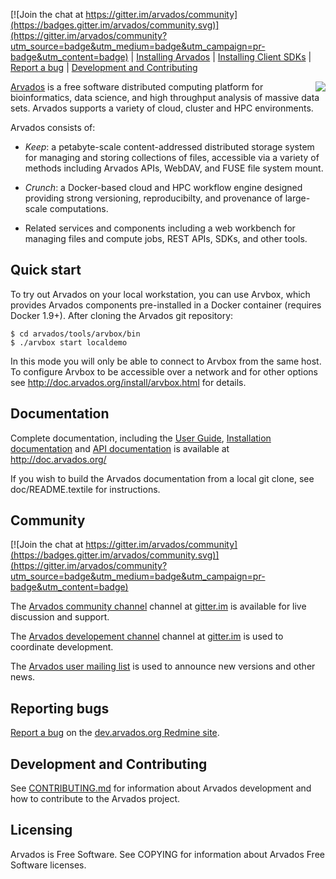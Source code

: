 [comment]: # (Copyright © The Arvados Authors. All rights reserved.)
[comment]: # ()
[comment]: # (SPDX-License-Identifier: CC-BY-SA-3.0)

[![Join the chat at https://gitter.im/arvados/community](https://badges.gitter.im/arvados/community.svg)](https://gitter.im/arvados/community?utm_source=badge&utm_medium=badge&utm_campaign=pr-badge&utm_content=badge) | [Installing Arvados](https://doc.arvados.org/install/index.html) | [Installing Client SDKs](https://doc.arvados.org/sdk/index.html) | [Report a bug](https://dev.arvados.org/projects/arvados/issues/new) | [Development and Contributing](CONTRIBUTING.md)

<img align="right" src="doc/images/dax.png">

[Arvados](https://arvados.org) is a free software distributed computing platform
for bioinformatics, data science, and high throughput analysis of massive data
sets.  Arvados supports a variety of cloud, cluster and HPC environments.

Arvados consists of:

* *Keep*: a petabyte-scale content-addressed distributed storage system for managing and
  storing collections of files, accessible via a variety of methods including
  Arvados APIs, WebDAV, and FUSE file system mount.

* *Crunch*: a Docker-based cloud and HPC workflow engine designed providing
  strong versioning, reproducibilty, and provenance of large-scale computations.

* Related services and components including a web workbench for managing files
  and compute jobs, REST APIs, SDKs, and other tools.

## Quick start

To try out Arvados on your local workstation, you can use Arvbox, which
provides Arvados components pre-installed in a Docker container (requires
Docker 1.9+).  After cloning the Arvados git repository:

```
$ cd arvados/tools/arvbox/bin
$ ./arvbox start localdemo
```

In this mode you will only be able to connect to Arvbox from the same host.  To
configure Arvbox to be accessible over a network and for other options see
http://doc.arvados.org/install/arvbox.html for details.

## Documentation

Complete documentation, including the [User Guide](https://doc.arvados.org/user/index.html), [Installation documentation](https://doc.arvados.org/install/index.html) and
[API documentation](https://doc.arvados.org/api/index.html) is available at http://doc.arvados.org/

If you wish to build the Arvados documentation from a local git clone, see
doc/README.textile for instructions.

## Community

[![Join the chat at https://gitter.im/arvados/community](https://badges.gitter.im/arvados/community.svg)](https://gitter.im/arvados/community?utm_source=badge&utm_medium=badge&utm_campaign=pr-badge&utm_content=badge)

The [Arvados community channel](https://gitter.im/arvados/community)
channel at [gitter.im](https://gitter.im) is available for live
discussion and support.

The [Arvados developement channel](https://gitter.im/arvados/development)
channel at [gitter.im](https://gitter.im) is used to coordinate development.

The [Arvados user mailing list](http://lists.arvados.org/mailman/listinfo/arvados)
is used to announce new versions and other news.

## Reporting bugs

[Report a bug](https://dev.arvados.org/projects/arvados/issues/new) on the [dev.arvados.org Redmine site](https://dev.arvados.org).

## Development and Contributing

See [CONTRIBUTING.md](CONTRIBUTING.md) for information about Arvados development and how to contribute to the Arvados project.

## Licensing

Arvados is Free Software.  See COPYING for information about Arvados Free
Software licenses.
